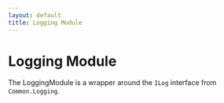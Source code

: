 ```yaml
---
layout: default
title: Logging Module
---
```


# Logging Module

The LoggingModule is a wrapper around the `ILog` interface from `Common.Logging`. 